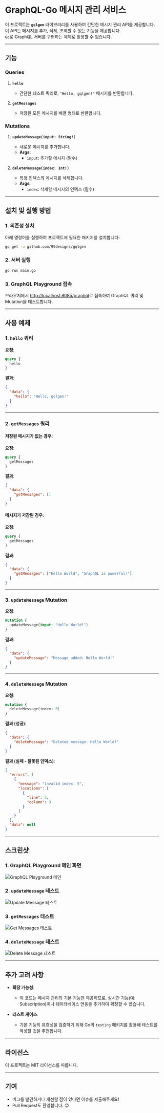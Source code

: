 
# GraphQL-Go 메시지 관리 서비스

이 프로젝트는 **`gqlgen`** 라이브러리를 사용하여 간단한 메시지 관리 API를 제공합니다. 이 API는 메시지를 추가, 삭제, 조회할 수 있는 기능을 제공합니다.  
`Go`로 GraphQL 서버를 구현하는 예제로 활용할 수 있습니다.

---

## 기능

### Queries
1. **`hello`**
    - 간단한 테스트 쿼리로, `"Hello, gqlgen!"` 메시지를 반환합니다.

2. **`getMessages`**
    - 저장된 모든 메시지를 배열 형태로 반환합니다.

### Mutations
1. **`updateMessage(input: String!)`**
    - 새로운 메시지를 추가합니다.
    - **Args**:
        - `input`: 추가할 메시지 (필수)

2. **`deleteMessage(index: Int!)`**
    - 특정 인덱스의 메시지를 삭제합니다.
    - **Args**:
        - `index`: 삭제할 메시지의 인덱스 (필수)

---

## 설치 및 실행 방법

### 1. 의존성 설치
아래 명령어를 실행하여 프로젝트에 필요한 패키지를 설치합니다:
```bash
go get -u github.com/99designs/gqlgen
```

### 2. 서버 실행
```bash
go run main.go
```

### 3. GraphQL Playground 접속
브라우저에서 [http://localhost:8085/graphql](http://localhost:8085/graphql)로 접속하여 GraphQL 쿼리 및 Mutation을 테스트합니다.

---

## 사용 예제

### 1. `hello` 쿼리
**요청**:
```graphql
query {
  hello
}
```

**결과**:
```json
{
  "data": {
    "hello": "Hello, gqlgen!"
  }
}
```

---

### 2. `getMessages` 쿼리
#### 저장된 메시지가 없는 경우:
**요청**:
```graphql
query {
  getMessages
}
```

**결과**:
```json
{
  "data": {
    "getMessages": []
  }
}
```

#### 메시지가 저장된 경우:
**요청**:
```graphql
query {
  getMessages
}
```

**결과**:
```json
{
  "data": {
    "getMessages": ["Hello World", "GraphQL is powerful!"]
  }
}
```

---

### 3. `updateMessage` Mutation
**요청**:
```graphql
mutation {
  updateMessage(input: "Hello World!")
}
```

**결과**:
```json
{
  "data": {
    "updateMessage": "Message added: Hello World!"
  }
}
```

---

### 4. `deleteMessage` Mutation
**요청**:
```graphql
mutation {
  deleteMessage(index: 0)
}
```

**결과 (성공)**:
```json
{
  "data": {
    "deleteMessage": "Deleted message: Hello World!"
  }
}
```

**결과 (실패 - 잘못된 인덱스)**:
```json
{
  "errors": [
    {
      "message": "invalid index: 5",
      "locations": [
        {
          "line": 2,
          "column": 3
        }
      ]
    }
  ],
  "data": null
}
```

---

## 스크린샷

### 1. GraphQL Playground 메인 화면
![GraphQL Playground 메인](./images/gqlgen-playground-main.png)

### 2. `updateMessage` 테스트
![Update Message 테스트](./images/gqlgen-update-message-test.png)

### 3. `getMessages` 테스트
![Get Messages 테스트](./images/gqlgen-get-messages-test.png)

### 4. `deleteMessage` 테스트
![Delete Message 테스트](./images/gqlgen-delete-message-test.png)

---

## 추가 고려 사항

- **확장 가능성**:
    - 이 코드는 메시지 관리의 기본 기능만 제공하므로, 실시간 기능(예: Subscription)이나 데이터베이스 연동을 추가하여 확장할 수 있습니다.

- **테스트 케이스**:
    - 기본 기능의 유효성을 검증하기 위해 Go의 `testing` 패키지를 활용해 테스트를 작성할 것을 추천합니다.

---

## 라이선스

이 프로젝트는 MIT 라이선스를 따릅니다.

---

## 기여

- 버그를 발견하거나 개선할 점이 있다면 이슈를 제출해주세요!
- Pull Request도 환영합니다. 😊
